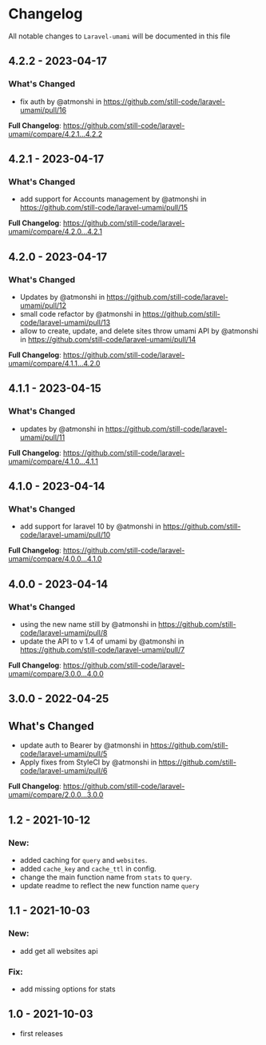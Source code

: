 # Changelog

All notable changes to `Laravel-umami` will be documented in this file

## 4.2.2 - 2023-04-17

### What's Changed

- fix auth by @atmonshi in https://github.com/still-code/laravel-umami/pull/16

**Full Changelog**: https://github.com/still-code/laravel-umami/compare/4.2.1...4.2.2

## 4.2.1 - 2023-04-17

### What's Changed

- add support for Accounts management by @atmonshi in https://github.com/still-code/laravel-umami/pull/15

**Full Changelog**: https://github.com/still-code/laravel-umami/compare/4.2.0...4.2.1

## 4.2.0 - 2023-04-17

### What's Changed

- Updates by @atmonshi in https://github.com/still-code/laravel-umami/pull/12
- small code refactor by @atmonshi in https://github.com/still-code/laravel-umami/pull/13
- allow to create, update, and delete sites throw umami API by @atmonshi in https://github.com/still-code/laravel-umami/pull/14

**Full Changelog**: https://github.com/still-code/laravel-umami/compare/4.1.1...4.2.0

## 4.1.1 - 2023-04-15

### What's Changed

- updates by @atmonshi in https://github.com/still-code/laravel-umami/pull/11

**Full Changelog**: https://github.com/still-code/laravel-umami/compare/4.1.0...4.1.1

## 4.1.0 - 2023-04-14

### What's Changed

- add support for laravel 10 by @atmonshi in https://github.com/still-code/laravel-umami/pull/10

**Full Changelog**: https://github.com/still-code/laravel-umami/compare/4.0.0...4.1.0

## 4.0.0 - 2023-04-14

### What's Changed

- using the new name still by @atmonshi in https://github.com/still-code/laravel-umami/pull/8
- update the API to v 1.4 of umami by @atmonshi in https://github.com/still-code/laravel-umami/pull/7

**Full Changelog**: https://github.com/still-code/laravel-umami/compare/3.0.0...4.0.0

## 3.0.0 - 2022-04-25

## What's Changed

- update auth to Bearer by @atmonshi in https://github.com/still-code/laravel-umami/pull/5
- Apply fixes from StyleCI by @atmonshi in https://github.com/still-code/laravel-umami/pull/6

**Full Changelog**: https://github.com/still-code/laravel-umami/compare/2.0.0...3.0.0

## 1.2 - 2021-10-12

### New:

- added caching for `query` and `websites`.
- added `cache_key` and `cache_ttl` in config.
- change the main function name from `stats` to `query`.
- update readme to reflect the new function name `query`

## 1.1 - 2021-10-03

### New:

- add get all websites api

### Fix:

- add missing options for stats

## 1.0 - 2021-10-03

- first releases
